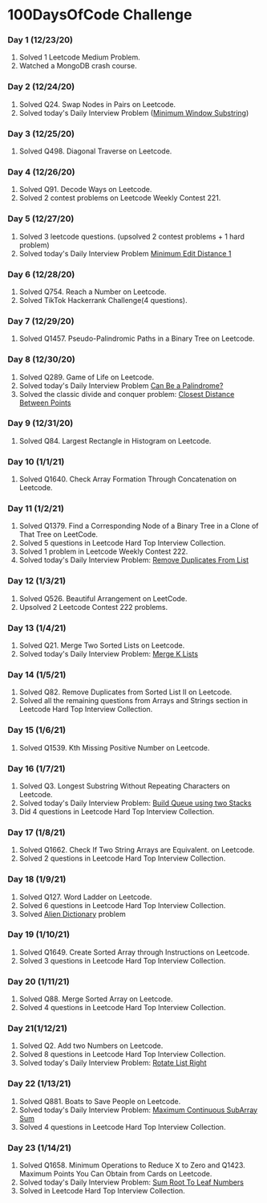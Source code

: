 #  100DaysOfCode Challenge

### Day 1 (12/23/20)
1. Solved 1 Leetcode Medium Problem.
2. Watched a MongoDB crash course.

### Day 2 (12/24/20)
1. Solved Q24. Swap Nodes in Pairs on Leetcode.
2. Solved today's Daily Interview Problem ([Minimum Window Substring](https://github.com/codeShuriken/100-days-of-code/blob/master/Day2/MinimumWindowSubString.java))

### Day 3 (12/25/20)
1. Solved Q498. Diagonal Traverse on Leetcode.

### Day 4 (12/26/20)
1. Solved Q91. Decode Ways on Leetcode.
2. Solved 2 contest problems on Leetcode Weekly Contest 221.

### Day 5 (12/27/20)
1. Solved 3 leetcode questions. (upsolved 2 contest problems + 1 hard problem)
2. Solved today's Daily Interview Problem [Minimum Edit Distance 1](https://github.com/codeShuriken/100-days-of-code/blob/master/Day5/MinDistOne.java)

### Day 6 (12/28/20)
1. Solved Q754. Reach a Number on Leetcode.
2. Solved TikTok Hackerrank Challenge(4 questions).

### Day 7 (12/29/20)
1. Solved Q1457. Pseudo-Palindromic Paths in a Binary Tree on Leetcode.

### Day 8 (12/30/20)
1. Solved Q289. Game of Life on Leetcode.
2. Solved today's Daily Interview Problem [Can Be a Palindrome?](https://github.com/codeShuriken/100-days-of-code/blob/master/Day8/CanBePalindrome.java)
3. Solved the classic divide and conquer problem: [Closest Distance Between Points](https://github.com/codeShuriken/100-days-of-code/blob/master/Day8/ClosestPoints.java)

### Day 9 (12/31/20)
1. Solved Q84. Largest Rectangle in Histogram on Leetcode.

### Day 10 (1/1/21)
1. Solved Q1640. Check Array Formation Through Concatenation on Leetcode.

### Day 11 (1/2/21)
1. Solved Q1379. Find a Corresponding Node of a Binary Tree in a Clone of That Tree on LeetCode.
2. Solved 5 questions in Leetcode Hard Top Interview Collection.
3. Solved 1 problem in Leetcode Weekly Contest 222.
4. Solved today's Daily Interview Problem: [Remove Duplicates From List](https://github.com/codeShuriken/100-days-of-code/blob/master/Day11/RemoveDuplicates.java)

### Day 12 (1/3/21)
1. Solved Q526. Beautiful Arrangement on LeetCode.
2. Upsolved 2 Leetcode Contest 222 problems. 

### Day 13 (1/4/21)
1. Solved Q21. Merge Two Sorted Lists on Leetcode.
2. Solved today's Daily Interview Problem: [Merge K Lists](https://github.com/codeShuriken/100-days-of-code/blob/master/Day13/MergeKLists.java)

### Day 14 (1/5/21)
1. Solved Q82. Remove Duplicates from Sorted List II on Leetcode.
2. Solved all the remaining questions from Arrays and Strings section in Leetcode Hard Top Interview Collection.

### Day 15 (1/6/21)
1. Solved Q1539. Kth Missing Positive Number on Leetcode.

### Day 16 (1/7/21)
1. Solved Q3. Longest Substring Without Repeating Characters on Leetcode.
2. Solved today's Daily Interview Problem: [Build Queue using two Stacks](https://github.com/codeShuriken/100-days-of-code/blob/master/Day16/MyQueue.java)
3. Did 4 questions in Leetcode Hard Top Interview Collection.

### Day 17 (1/8/21)
1. Solved Q1662. Check If Two String Arrays are Equivalent. on Leetcode. 
2. Solved 2 questions in Leetcode Hard Top Interview Collection.

### Day 18 (1/9/21)
1. Solved Q127. Word Ladder on Leetcode.
2. Solved 6 questions in Leetcode Hard Top Interview Collection.
3. Solved [Alien Dictionary](https://github.com/codeShuriken/100-days-of-code/blob/master/Day18/AlienDictionary.java) problem

### Day 19 (1/10/21)
1. Solved Q1649. Create Sorted Array through Instructions on Leetcode.
2. Solved 3 questions in Leetcode Hard Top Interview Collection.

### Day 20 (1/11/21)
1. Solved Q88. Merge Sorted Array on Leetcode.
2. Solved 4 questions in Leetcode Hard Top Interview Collection.

### Day 21(1/12/21)
1. Solved Q2. Add two Numbers on Leetcode.
2. Solved 8 questions in Leetcode Hard Top Interview Collection.
3. Solved today's Daily Interview Problem: [Rotate List Right](https://github.com/codeShuriken/100-days-of-code/blob/main/Day21/RotateList.java)

### Day 22 (1/13/21)
1. Solved Q881. Boats to Save People on Leetcode.
2. Solved today's Daily Interview Problem: [Maximum Continuous SubArray Sum](https://github.com/codeShuriken/100-days-of-code/blob/main/Day22/MaxContSubArray.java)
3. Solved 4 questions in Leetcode Hard Top Interview Collection.

### Day 23 (1/14/21)
1. Solved Q1658. Minimum Operations to Reduce X to Zero and Q1423. Maximum Points You Can Obtain from Cards on Leetcode.
2. Solved today's Daily Interview Problem: [Sum Root To Leaf Numbers](https://github.com/codeShuriken/100-days-of-code/blob/main/Day23/SumRootToLeafNumbers.java)
3. Solved  in Leetcode Hard Top Interview Collection.
